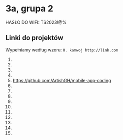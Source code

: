 # 3a, grupa 2

HASŁO DO WIFI: TS2023!@%

## Linki do projektów

Wypełniamy według wzoru:
`0. kamwoj http://link.com`

1.
2.
3.
4.
5. https://github.com/ArtishGH/mobile-app-coding
6.
7.
8.
9.
10.
11.
12.
13.
14.
15.
